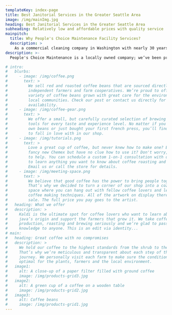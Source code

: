 ```yaml
---
templateKey: index-page
title: Best Janitorial Services in the Greater Seattle Area
image: /img/mainImg.jpg
heading: Best Janitorial Services in the Greater Seattle Area
subheading: Relatively low and affordable prices with quality service
mainpitch:
  title: Why People's Choice Maintenance Facility Services?
  description: >
    As a commercial cleaning company in Washington with nearly 30 years of experience, Peoples Choice Maintenance provides comprehensive office cleaning services for businesses of all sizes and types that you can rely on.
description: >-
  People's Choice Maintenance is a locally owned company; we’ve been providing commercial cleaning, In the North West Region with the highest quality service since 1992, so to enhance the professional appearance of your business by maintaining your facility with our expert janitorial and cleaning services. Please request a free estimate or, for more information on our customized services, call us at (206) 313-4797 and we will be happy to answer all of your questions.

# intro:
#   blurbs:
#     - image: /img/coffee.png
#       text: >
#         We sell red and roasted coffee beans that are sourced directly from
#         independent farmers and farm cooperatives. We’re proud to offer a
#         variety of coffee beans grown with great care for the environment and
#         local communities. Check our post or contact us directly for current
#         availability.
#     - image: /img/coffee-gear.png
#       text: >
#         We offer a small, but carefully curated selection of brewing gear and
#         tools for every taste and experience level. No matter if you roast your
#         own beans or just bought your first french press, you’ll find a gadget
#         to fall in love with in our shop.
#     - image: /img/tutorials.png
#       text: >
#         Love a great cup of coffee, but never knew how to make one? Bought a
#         fancy new Chemex but have no clue how to use it? Don't worry, we’re here
#         to help. You can schedule a custom 1-on-1 consultation with our baristas
#         to learn anything you want to know about coffee roasting and brewing.
#         Email us or call the store for details.
#     - image: /img/meeting-space.png
#       text: >
#         We believe that good coffee has the power to bring people together.
#         That’s why we decided to turn a corner of our shop into a cozy meeting
#         space where you can hang out with fellow coffee lovers and learn about
#         coffee making techniques. All of the artwork on display there is for
#         sale. The full price you pay goes to the artist.
#   heading: What we offer
#   description: >
#     Kaldi is the ultimate spot for coffee lovers who want to learn about their
#     java’s origin and support the farmers that grew it. We take coffee
#     production, roasting and brewing seriously and we’re glad to pass that
#     knowledge to anyone. This is an edit via identity...
# main:
#   heading: Great coffee with no compromises
#   description: >
#     We hold our coffee to the highest standards from the shrub to the cup.
#     That’s why we’re meticulous and transparent about each step of the coffee’s
#     journey. We personally visit each farm to make sure the conditions are
#     optimal for the plants, farmers and the local environment.
#   image1:
#     alt: A close-up of a paper filter filled with ground coffee
#     image: /img/products-grid3.jpg
#   image2:
#     alt: A green cup of a coffee on a wooden table
#     image: /img/products-grid2.jpg
#   image3:
#     alt: Coffee beans
#     image: /img/products-grid1.jpg
---
```

